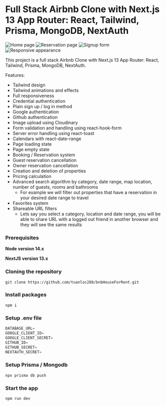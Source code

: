 # Full Stack Airbnb Clone with Next.js 13 App Router: React, Tailwind, Prisma, MongoDB, NextAuth

![Home page](https://res.cloudinary.com/dbiliw2ja/image/upload/v1689002823/homePage_gaj0hu.png)
![Reservation page](https://res.cloudinary.com/dbiliw2ja/image/upload/v1689002932/reservationPage_xfioeo.png)
![Signup form](https://res.cloudinary.com/dbiliw2ja/image/upload/v1689003223/signUpForm_cknvbp.png)
![Responsive appearance](https://res.cloudinary.com/dbiliw2ja/image/upload/v1689003151/responsivePage_ubaobd.png)

This project is a full stack Airbnb Clone with Next.js 13 App Router: React, Tailwind, Prisma, MongoDB, NextAuth.


Features:

- Tailwind design
- Tailwind animations and effects
- Full responsiveness
- Credential authentication
- Plain sign up / log in method 
- Google authentication
- Github authentication
- Image upload using Cloudinary
- Form validation and handling using react-hook-form
- Server error handling using react-toast
- Calendars with react-date-range
- Page loading state
- Page empty state
- Booking / Reservation system
- Guest reservation cancellation
- Owner reservation cancellation
- Creation and deletion of properties
- Pricing calculation
- Advanced search algorithm by category, date range, map location, number of guests, rooms and bathrooms
    - For example we will filter out properties that have a reservation in your desired date range to travel
- Favorites system
- Shareable URL filters
    - Lets say you select a category, location and date range, you will be able to share URL with a logged out friend in another browser and they will see the same results

### Prerequisites

**Node version 14.x**

**NextJS version 13.x**

### Cloning the repository

```shell
git clone https://github.com/tuanloc288/bnbHouseForRent.git
```

### Install packages

```shell
npm i
```

### Setup .env file


```js
DATABASE_URL= 
GOOGLE_CLIENT_ID=
GOOGLE_CLIENT_SECRET=
GITHUB_ID=
GITHUB_SECRET=
NEXTAUTH_SECRET=
```

### Setup Prisma / Mongodb

```shell
npx prisma db push

```

### Start the app

```shell
npm run dev
```
